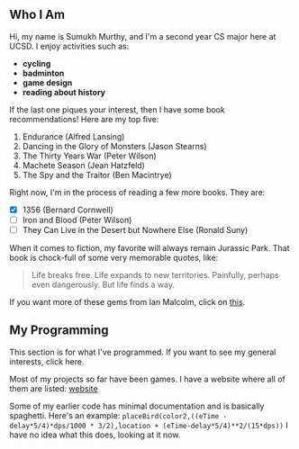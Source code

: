 ## Who I Am
Hi, my name is Sumukh Murthy, and I'm a second year CS major here at UCSD. I enjoy activities such as:
- **cycling**
- **badminton**
- **game design**
- **reading about history**

If the last one piques your interest, then I have some book recommendations! Here are my top five:
1. Endurance (Alfred Lansing)
2. Dancing in the Glory of Monsters (Jason Stearns)
3. The Thirty Years War (Peter Wilson)
4. Machete Season (Jean Hatzfeld)
5. The Spy and the Traitor (Ben Macintrye)

Right now, I'm in the process of reading a few more books. They are:
- [x] 1356 (Bernard Cornwell)
- [ ] Iron and Blood (Peter Wilson)
- [ ] They Can Live in the Desert but Nowhere Else (Ronald Suny)

When it comes to fiction, my favorite will always remain Jurassic Park. That book is chock-full of some very memorable quotes, like:
> Life breaks free. Life expands to new territories. Painfully, perhaps even dangerously. But life finds a way.

If you want more of these gems from Ian Malcolm, click on [this](JPQ.md).

## My Programming
This section is for what I've programmed. If you want to see my general interests, click here.

Most of my projects so far have been games. I have a website where all of them are listed:
[website](https://honorius.us)

Some of my earlier code has minimal documentation and is basically spaghetti. Here's an example:
`placeBird(color2,((eTime - delay*5/4)*dps/1000 * 3/2),location + (eTime-delay*5/4)**2/(15*dps))`
I have no idea what this does, looking at it now.
